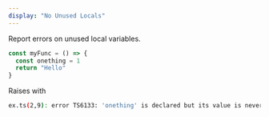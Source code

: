 ```yaml
---
display: "No Unused Locals"
---
```


Report errors on unused local variables.

```ts
const myFunc = () => {
  const onething = 1
  return "Hello"
}
```

Raises with

```sh
ex.ts(2,9): error TS6133: 'onething' is declared but its value is never read.
```

